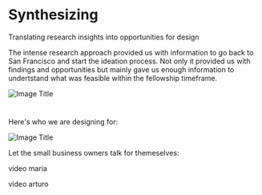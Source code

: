 # Synthesizing

Translating research insights into opportunities for design

The intense research approach provided us with information to go back to San Francisco and start the ideation process. Not only it provided us with findings and opportunities but mainly gave us enough information to undertstand what was feasible within the fellowship timeframe.

![Image Title](http://cl.ly/image/1E1J2z2u0y25/pasted-from-clipboard.png)



#
Here's who we are designing for:



![Image Title]( http://cl.ly/image/1s0r422L3r2D/Personas%20-%20SME.001.jpg)



Let the small business owners talk for themeselves:


video maria

video arturo




